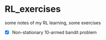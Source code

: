 # RL_exercises
some notes of my RL learning, some exercises

- [x] Non-stationary 10-armed bandit problem
